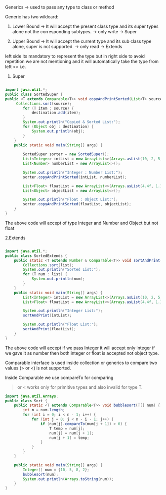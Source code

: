 Generics -> used to pass any type to class or method

Generic has two wildcard:

1. Lower Bound -> It will accept the present class type and its super types alone not the corresponding subtypes. -> only write -> Super
 
2. Upper Bound -> It will accept the current type and its sub class type alone, super is not supported. -> only read -> Extends
 

left side its mandatory to represent the type but in right side to avoid repetition we are not mentioning and it will automatically take the type from left <> i.e. <T>

1. Super

```java

import java.util.*;
public class SortedSuper {
public <T extends Comparable<T>> void copyAndPrintSorted(List<T> source, List<? super T> destination) {
     Collections.sort(source); 
        for (T item : source) {
            destination.add(item);
        }
        System.out.println("Copied & Sorted List:");
        for (Object obj : destination) { 
            System.out.println(obj);
        }
    }
    public static void main(String[] args) {
    
        SortedSuper sorter = new SortedSuper();
        List<Integer> intList = new ArrayList<>(Arrays.asList(10, 2, 5, 7));
        List<Number> numberList = new ArrayList<>();

        System.out.println("Integer : Number List:");
        sorter.copyAndPrintSorted(intList, numberList);  

        List<Float> floatList = new ArrayList<>(Arrays.asList(4.4f, 1.1f, 3.3f));
        List<Object> objectList = new ArrayList<>();

        System.out.println("Float : Object List:");
        sorter.copyAndPrintSorted(floatList, objectList);
    }
}

```
The above code will accept of type Integer and Number and Object but not float

2.Extends

```java

import java.util.*;
public class SortedExtends {
    public static <T extends Number & Comparable<T>> void sortAndPrint(List<T> list) {
        Collections.sort(list); 
        System.out.println("Sorted List:");
        for (T num : list) {
            System.out.println(num);
        }
    }
    public static void main(String[] args) {
        List<Integer> intList = new ArrayList<>(Arrays.asList(10, 2, 5, 7));
        List<Float> floatList = new ArrayList<>(Arrays.asList(4.4f, 1.1f, 3.3f));

        System.out.println("Integer List:");
        sortAndPrint(intList);  

        System.out.println("Float List:");
        sortAndPrint(floatList);
    }
}

```
The above code will accept if we pass Integer it will accept only integer if we gave it as number then both integer or float is accepted not object type.




Comparable interface is used inside collection or generics to compare two values (> or <) is not supported.

Inside Comparable we use compareTo for comparing.

> or < works only for primitive types and also invalid for type T.

```java
import java.util.Arrays;
public class Sort {
    public static <T extends Comparable<T>> void bubblesort(T[] num) {
        int n = num.length;
        for (int i = 0; i < n - 1; i++) {
            for (int j = 0; j < n - i - 1; j++) {
                if (num[j].compareTo(num[j + 1]) > 0) {
                    T temp = num[j];
                    num[j] = num[j + 1];
                    num[j + 1] = temp;
                }
            }
        }
    }

    public static void main(String[] args) {
        Integer[] num = {10, 5, 8, 2};
        bubblesort(num);
        System.out.println(Arrays.toString(num));
    }
}
```


